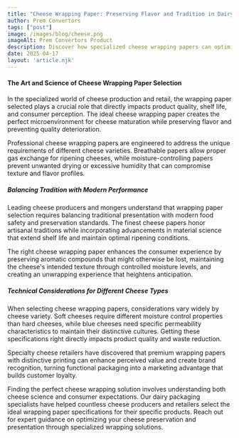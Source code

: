 ```yaml
---
title: "Cheese Wrapping Paper: Preserving Flavor and Tradition in Dairy Packaging"
author: Prem Convertors
tags: ["post"]
image: /images/blog/cheese.png
imageAlt: Prem Convertors Product
description: Discover how specialized cheese wrapping papers can optimize ripening conditions, preserve flavor profiles, extend shelf life, and enhance your cheese brand presentation.
date: 2025-04-17
layout: 'article.njk'
---
```


#### The Art and Science of Cheese Wrapping Paper Selection

In the specialized world of cheese production and retail, the wrapping paper selected plays a crucial role that directly impacts product quality, shelf life, and consumer perception. The ideal cheese wrapping paper creates the perfect microenvironment for cheese maturation while preserving flavor and preventing quality deterioration.

Professional cheese wrapping papers are engineered to address the unique requirements of different cheese varieties. Breathable papers allow proper gas exchange for ripening cheeses, while moisture-controlling papers prevent unwanted drying or excessive humidity that can compromise texture and flavor profiles.

##### Balancing Tradition with Modern Performance

Leading cheese producers and mongers understand that wrapping paper selection requires balancing traditional presentation with modern food safety and preservation standards. The finest cheese papers honor artisanal traditions while incorporating advancements in material science that extend shelf life and maintain optimal ripening conditions.

The right cheese wrapping paper enhances the consumer experience by preserving aromatic compounds that might otherwise be lost, maintaining the cheese's intended texture through controlled moisture levels, and creating an unwrapping experience that heightens anticipation.

##### Technical Considerations for Different Cheese Types

When selecting cheese wrapping papers, considerations vary widely by cheese variety. Soft cheeses require different moisture control properties than hard cheeses, while blue cheeses need specific permeability characteristics to maintain their distinctive cultures. Getting these specifications right directly impacts product quality and waste reduction.

Specialty cheese retailers have discovered that premium wrapping papers with distinctive printing can enhance perceived value and create brand recognition, turning functional packaging into a marketing advantage that builds customer loyalty.

Finding the perfect cheese wrapping solution involves understanding both cheese science and consumer expectations. Our dairy packaging specialists have helped countless cheese producers and retailers select the ideal wrapping paper specifications for their specific products. Reach out for expert guidance on optimizing your cheese preservation and presentation through specialized wrapping solutions.